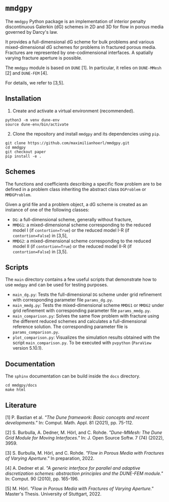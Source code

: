 # `mmdgpy`

The `mmdgpy` Python package is an implementation of interior penalty discontinuous Galerkin (dG) schemes in 2D and 3D for flow in porous media governed by Darcy's law.

It provides a full-dimensional dG scheme for bulk problems and various mixed-dimensional dG schemes for problems in fractured porous media.
Fractures are represented by one-codimensional interfaces.
A spatially varying fracture aperture is possible.

The `mmdgpy` module is based on <nobr>`DUNE` [1]</nobr>. In particular, it relies on <nobr>`DUNE-MMesh` [2]</nobr> and <nobr>`DUNE-FEM` [4]</nobr>.

For details, we refer to [3,5].

## Installation

1. Create and activate a virtual environment (recommended).
````
python3 -m venv dune-env
source dune-env/bin/activate
````

2. Clone the repository and install `mmdgpy` and its dependencies using `pip`.
````
git clone https://github.com/maximilianhoerl/mmdgpy.git
cd mmdgpy
git checkout paper
pip install -e .
````

## Schemes

The functions and coefficients describing a specific flow problem are to be defined in a problem class inheriting the abstract class `DGProblem` or `MMDGProblem`.

Given a grid file and a problem object, a dG scheme is created as an instance of one of the following classes:
- `DG`: a full-dimensional scheme, generally without fracture,
- `MMDG1`: a mixed-dimensional scheme corresponding to the reduced <nobr>model I</nobr> (if `contortion=True`) or the reduced <nobr>model I-R</nobr> (if `contortion=False`) <nobr>in [3,5]</nobr>,
- `MMDG2`: a mixed-dimensional scheme corresponding to the reduced <nobr>model II</nobr> (if `contortion=True`) or the reduced <nobr>model II-R</nobr> (if `contortion=False`) <nobr>in [3,5]</nobr>.

## Scripts

The `main` directory contains a few useful scripts that demonstrate how to use `mmdgpy` and can be used for testing purposes.

- `main_dg.py`: Tests the full-dimensional `DG` scheme under grid refinement with corresponding parameter file `params_dg.py`.
- `main_mmdg.py`: Tests the mixed-dimensional scheme `MMDG1` or `MMDG2` under grid refinement with corresponding parameter file `params_mmdg.py`.
- `main_comparison.py`: Solves the same flow problem with fracture using the different reduced schemes and calculates a full-dimensional reference solution. The corresponding parameter file is `params_comparison.py`.
- `plot_comparison.py`: Visualizes the simulation results obtained with the script `main_comparison.py`. To be executed with `pvpython` (`ParaView` version 5.10.1).

## Documentation

The `sphinx` documentation can be build inside the `docs` directory.
````
cd mmdgpy/docs
make html
````

## Literature
<a id="1">[1]</a>  P. Bastian et al. *"The Dune framework: Basic concepts and recent developments."* In: Comput. Math. Appl. 81 (2021), pp. 75-112.

<a id="2">[2]</a>  S. Burbulla, A. Dedner, M. Hörl, and C. Rohde. *"Dune-MMesh: The Dune Grid Module for Moving Interfaces."* In: J. Open Source Softw. 7 (74) (2022), 3959.

<a id="3">[3]</a>  S. Burbulla, M. Hörl, and C. Rohde. *"Flow in Porous Media with Fractures of Varying Aperture."* In preparation, 2022.

<a id="4">[4]</a>  A. Dedner et al. *"A generic interface for parallel and adaptive discretization schemes: abstraction principles and the DUNE-FEM module."* In: Comput. 90 (2010), pp. 165-196.

<a id="5">[5]</a> M. Hörl. *"Flow in Porous Media with Fractures of Varying Aperture."* Master's Thesis. University of Stuttgart, 2022.
